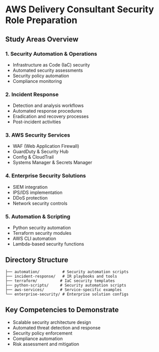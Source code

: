 # AWS Delivery Consultant Security Role Preparation

## Study Areas Overview

### 1. Security Automation & Operations
- Infrastructure as Code (IaC) security
- Automated security assessments
- Security policy automation
- Compliance monitoring

### 2. Incident Response
- Detection and analysis workflows
- Automated response procedures
- Eradication and recovery processes
- Post-incident activities

### 3. AWS Security Services
- WAF (Web Application Firewall)
- GuardDuty & Security Hub
- Config & CloudTrail
- Systems Manager & Secrets Manager

### 4. Enterprise Security Solutions
- SIEM integration
- IPS/IDS implementation
- DDoS protection
- Network security controls

### 5. Automation & Scripting
- Python security automation
- Terraform security modules
- AWS CLI automation
- Lambda-based security functions

## Directory Structure
```
├── automation/          # Security automation scripts
├── incident-response/   # IR playbooks and tools
├── terraform/          # IaC security templates
├── python-scripts/     # Security automation scripts
├── aws-services/       # Service-specific examples
└── enterprise-security/ # Enterprise solution configs
```

## Key Competencies to Demonstrate
- Scalable security architecture design
- Automated threat detection and response
- Security policy enforcement
- Compliance automation
- Risk assessment and mitigation
